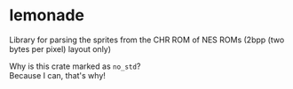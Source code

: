 # lemonade

Library for parsing the sprites from the CHR ROM of NES ROMs (2bpp (two bytes per pixel) layout only)

Why is this crate marked as `no_std`?  
Because I can, that's why!
